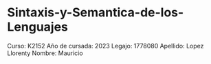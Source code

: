 # Sintaxis-y-Semantica-de-los-Lenguajes

Curso: K2152
Año de cursada: 2023
Legajo: 1778080
Apellido: Lopez Llorenty
Nombre: Mauricio
